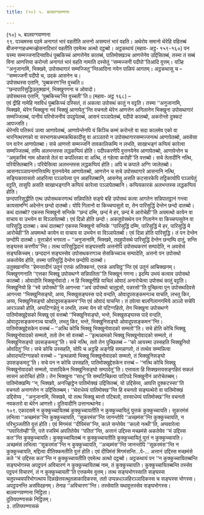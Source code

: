 ```yaml
---
title: (१०) ५. बालवग्गवण्णना

---
```

(१०) ५. बालवग्गवण्णना  
९९. पञ्चमस्स पठमे अनागतं भारं वहतीति अत्तनो असम्पत्तं भारं वहति। अथेरोव समानो थेरेहि वहितब्बं बीजनग्गाहधम्मज्झेसनादिभारं वहतीति एवमेत्थ अत्थो दट्ठब्बो। अट्ठकथायं (महाव॰ अट्ठ॰ १५९-१६०) पन यस्मा सम्मज्जनादिनवविधं पुब्बकिच्चं आणत्तेनेव कातब्बं, पातिमोक्खञ्च आणत्तेनेव उद्दिसितब्बं, तस्मा तं सब्बं विना आणत्तिया करोन्तो अनागतं भारं वहति नामाति दस्सेतुं ‘‘सम्मज्जनी पदीपो’’तिआदि वुत्तम्। यञ्हि ‘‘अनुजानामि, भिक्खवे, उपोसथागारं सम्मज्जितु’’न्तिआदिना नयेन पाळियं आगतम्। अट्ठकथासु च –  
‘‘सम्मज्जनी पदीपो च, उदकं आसनेन च।  
उपोसथस्स एतानि, ‘पुब्बकरण’न्ति वुच्चति॥  
‘‘छन्दपारिसुद्धिउतुक्खानं, भिक्खुगणना च ओवादो।  
उपोसथस्स एतानि, ‘पुब्बकिच्च’न्ति वुच्चती’’ति॥ (महाव॰ अट्ठ १६८) –  
एवं द्वीहि नामेहि नवविधं पुब्बकिच्चं दस्सितं, तं अकत्वा उपोसथं कातुं न वट्टति। तस्मा ‘‘अनुजानामि, भिक्खवे, थेरेन भिक्खुना नवं भिक्खुं आणापेतु’’न्ति वचनतो थेरेन आणत्तेन अगिलानेन भिक्खुना उपोसथागारं सम्मज्जितब्बं, पानीयं परिभोजनीयं उपट्ठपेतब्बं, आसनं पञ्ञापेतब्बं, पदीपो कातब्बो, अकरोन्तो दुक्कटं आपज्जति।  
थेरेनपि पतिरूपं ञत्वा आणापेतब्बं, आणापेन्तेनपि यं किञ्चि कम्मं करोन्तो वा सदा कालमेव एको वा भारनित्थरणको वा सरभाणकधम्मकथिकादीसु वा अञ्ञतरो न उपोसथागारसम्मज्जनत्थं आणापेतब्बो, अवसेसा पन वारेन आणापेतब्बा। सचे आणत्तो सम्मज्जनिं तावकालिकम्पि न लभति, साखाभङ्गं कप्पियं कारेत्वा सम्मज्जितब्बं, तम्पि अलभन्तस्स लद्धकप्पियं होति। पदीपकरणेपि वुत्तनयेनेव आणापेतब्बो, आणापेन्तेन च ‘‘अमुकस्मिं नाम ओकासे तेलं वा कपल्लिका वा अत्थि, तं गहेत्वा करोही’’ति वत्तब्बो। सचे तेलादीनि नत्थि, परियेसितब्बानि। परियेसित्वा अलभन्तस्स लद्धकप्पियं होति। अपि च कपाले अग्गि जालेतब्बो। आसनपञ्ञापनाणत्तियम्पि वुत्तनयेनेव आणापेतब्बो, आणत्तेन च सचे उपोसथागारे आसनानि नत्थि, सङ्घिकावासतो आहरित्वा पञ्ञापेत्वा पुन आहरितब्बानि, आसनेसु असति कटसारकेपि तट्टिकायोपि पञ्ञापेतुं वट्टति, तासुपि असति साखाभङ्गानि कप्पियं कारेत्वा पञ्ञापेतब्बानि। कप्पियकारकं अलभन्तस्स लद्धकप्पियं होति।  
छन्दपारिसुद्धीति एत्थ उपोसथकरणत्थं सन्निपतिते सङ्घे बहि उपोसथं कत्वा आगतेन सन्निपातट्ठानं गन्त्वा कायसामग्गिं अदेन्तेन छन्दो दातब्बो। योपि गिलानो वा किच्चप्पसुतो वा, तेन पारिसुद्धिं देन्तेन छन्दो दातब्बो। कथं दातब्बो? एकस्स भिक्खुनो सन्तिके ‘‘छन्दं दम्मि, छन्दं मे हर, छन्दं मे आरोचेही’’ति अयमत्थो कायेन वा वाचाय वा उभयेन वा विञ्ञापेतब्बो। एवं दिन्नो होति छन्दो। अकतूपोसथेन पन गिलानेन वा किच्चप्पसुतेन वा पारिसुद्धि दातब्बा। कथं दातब्बा? एकस्स भिक्खुनो सन्तिके ‘‘पारिसुद्धिं दम्मि, पारिसुद्धिं मे हर, पारिसुद्धिं मे आरोचेही’’ति अयमत्थो कायेन वा वाचाय वा उभयेन वा विञ्ञापेतब्बो। एवं दिन्ना होति पारिसुद्धि। तं पन देन्तेन छन्दोपि दातब्बो। वुत्तञ्हेतं भगवता – ‘‘अनुजानामि, भिक्खवे, तदहुपोसथे पारिसुद्धिं देन्तेन छन्दम्पि दातुं, सन्ति सङ्घस्स करणीय’’न्ति। तत्थ पारिसुद्धिदानं सङ्घस्सपि अत्तनोपि उपोसथकरणं सम्पादेति, न अवसेसं सङ्घकिच्चम्। छन्ददानं सङ्घस्सेव उपोसथकरणञ्च सेसकिच्चञ्च सम्पादेति, अत्तनो पन उपोसथो अकतोयेव होति, तस्मा पारिसुद्धिं देन्तेन छन्दोपि दातब्बो।  
उतुक्खानन्ति ‘‘हेमन्तादीनं उतूनं एत्तकं अतिक्कन्तं, एत्तकं अवसिट्ठ’’न्ति एवं उतूनं आचिक्खनम्। भिक्खुगणनाति ‘‘एत्तका भिक्खू उपोसथग्गे सन्निपतिता’’ति भिक्खूनं गणना। इदम्पि उभयं कत्वाव उपोसथो कातब्बो। ओवादोति भिक्खुनोवादो। न हि भिक्खूनीहि याचितं ओवादं अनारोचेत्वा उपोसथं कातुं वट्टति। भिक्खुनियो हि ‘‘स्वे उपोसथो’’ति आगन्त्वा ‘‘अयं उपोसथो चातुद्दसो, पन्नरसो’’ति पुच्छित्वा पुन उपोसथदिवसे आगन्त्वा ‘‘भिक्खुनिसङ्घो, अय्य, भिक्खुसङ्घस्स पादे वन्दति, ओवादूपसङ्कमनञ्च याचति, लभतु किर, अय्य, भिक्खुनिसङ्घो ओवादूपसङ्कमन’’न्ति एवं ओवादं याचन्ति। तं ठपेत्वा बालगिलानगमिये अञ्ञो सचेपि आरञ्ञको होति, अप्पटिग्गहेतुं न लभति, तस्मा येन सो पटिग्गहितो, तेन भिक्खुना उपोसथग्गे पातिमोक्खुद्देसको भिक्खु एवं वत्तब्बो ‘‘भिक्खुनिसङ्घो, भन्ते, भिक्खुसङ्घस्स पादे वन्दति, ओवादूपसङ्कमनञ्च याचति, लभतु किर, भन्ते, भिक्खुनिसङ्घो ओवादूपसङ्कमन’’न्ति।  
पातिमोक्खुद्देसकेन वत्तब्बं – ‘‘अत्थि कोचि भिक्खु भिक्खुनोवादको सम्मतो’’ति। सचे होति कोचि भिक्खु भिक्खुनोवादको सम्मतो, ततो तेन सो वत्तब्बो – ‘‘इत्थन्नामको भिक्खु भिक्खुनोवादको सम्मतो, तं भिक्खुनिसङ्घो उपसङ्कमतू’’ति। सचे नत्थि, ततो तेन पुच्छितब्बं – ‘‘को आयस्मा उस्सहति भिक्खुनियो ओवदितु’’न्ति। सचे कोचि उस्सहति, सोपि च अट्ठहि अङ्गेहि समन्नागतो, तं तत्थेव सम्मन्नित्वा ओवादप्पटिग्गाहको वत्तब्बो – ‘‘इत्थन्नामो भिक्खु भिक्खुनोवादको सम्मतो, तं भिक्खुनिसङ्घो उपसङ्कमतू’’ति। सचे पन न कोचि उस्सहति, पातिमोक्खुद्देसकेन वत्तब्बं – ‘‘नत्थि कोचि भिक्खु भिक्खुनोवादको सम्मतो, पासादिकेन भिक्खुनिसङ्घो सम्पादेतू’’ति। एत्तावता हि सिक्खत्तयसङ्गहितं सकलं सासनं आरोचितं होति। तेन भिक्खुना ‘‘साधू’’ति सम्पटिच्छित्वा पाटिपदे भिक्खुनीनं आरोचेतब्बम्। पातिमोक्खम्पि ‘‘न, भिक्खवे, अनज्झिट्ठेन पातिमोक्खं उद्दिसितब्बं, यो उद्दिसेय्य, आपत्ति दुक्कटस्सा’’ति वचनतो अनाणत्तेन न उद्दिसितब्बम्। ‘‘थेराधेय्यं पातिमोक्ख’’न्ति हि वचनतो सङ्घत्थेरो वा पातिमोक्खं उद्दिसेय्य , ‘‘अनुजानामि, भिक्खवे, यो तत्थ भिक्खु ब्यत्तो पटिबलो, तस्साधेय्यं पातिमोक्ख’’न्ति वचनतो नवकतरो वा थेरेन आणत्तो। दुतियादीनि उत्तानत्थानेव।  
१०९. एकादसमे न कुक्कुच्चायितब्बं कुक्कुच्चायतीति न कुक्कुच्चायितुं युत्तकं कुक्कुच्चायति। सूकरमंसं लभित्वा ‘‘अच्छमंस’’न्ति कुक्कुच्चायति, ‘‘सूकरमंस’’न्ति जानन्तोपि ‘‘अच्छमंस’’न्ति कुक्कुच्चायति, न परिभुञ्जतीति वुत्तं होति। एवं मिगमंसं ‘‘दीपिमंस’’न्ति, काले सन्तेयेव ‘‘कालो नत्थी’’ति, अप्पवारेत्वा ‘‘पवारितोम्ही’’ति, पत्ते रजस्मिं अपतितेयेव ‘‘पतित’’न्ति, अत्तानं उद्दिस्स मच्छमंसे अकतेयेव ‘‘मं उद्दिस्स कत’’न्ति कुक्कुच्चायति। कुक्कुच्चायितब्बं न कुक्कुच्चायतीति कुक्कुच्चायितुं युत्तं न कुक्कुच्चायति। अच्छमंसं लभित्वा ‘‘सूकरमंस’’न्ति न कुक्कुच्चायति, ‘‘अच्छमंस’’न्ति जानन्तोपि ‘‘सूकरमंस’’न्ति न कुक्कुच्चायति, मद्दित्वा वीतिक्कमतीति वुत्तं होति। एवं दीपिमंसं मिगमंसन्ति…पे॰… अत्तानं उद्दिस्स मच्छमंसे कते ‘‘मं उद्दिस्स कत’’न्ति न कुक्कुच्चायतीति एवमेत्थ अत्थो दट्ठब्बो। अट्ठकथायं पन ‘‘न कुक्कुच्चायितब्बन्ति सङ्घभोगस्स अपट्ठपनं अविचारणं न कुक्कुच्चायितब्बं नाम, तं कुक्कुच्चायति। कुक्कुच्चायितब्बन्ति तस्सेव पट्ठपनं विचारणं, तं न कुक्कुच्चायती’’ति एत्तकमेव वुत्तम्। तत्थ सङ्घभोगस्साति सङ्घस्स चतुपच्चयपरिभोगत्थाय दिन्नखेत्तवत्थुतळाकादिकस्स, ततो उप्पन्नधञ्ञहिरञ्ञादिकस्स च सङ्घस्स भोगस्स। अपट्ठपनन्ति असंविदहनम्। तेनाह ‘‘अविचारण’’न्ति। तस्सेवाति यथावुत्तस्सेव सङ्घभोगस्स।  
बालवग्गवण्णना निट्ठिता।  
दुतियपण्णासकं निट्ठितम्।  
३. ततियपण्णासकं  